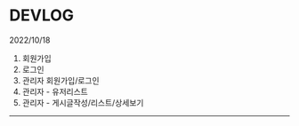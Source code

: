 # DEVLOG
2022/10/18  
1. 회원가입  
2. 로그인  
3. 관리자 회원가입/로그인  
4. 관리자 - 유저리스트  
5. 관리자 - 게시글작성/리스트/상세보기  
-----------------
